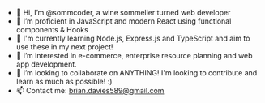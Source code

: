 - 👋 Hi, I’m @sommcoder, a wine sommelier turned web developer
- 📖 I’m proficient in JavaScript and modern React using functional components & Hooks
- 🌱 I'm currently learning Node.js, Express.js and TypeScript and aim to use these in my next project!
- 👀 I’m interested in e-commerce, enterprise resource planning and web app development.
- 💞️ I’m looking to collaborate on ANYTHING! I'm looking to contribute and learn as much as possible! :)
- 📫 Contact me: brian.davies589@gmail.com
